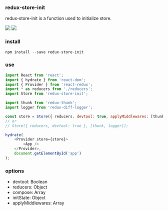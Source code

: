 

### redux-store-init
redux-store-init is a function used to initialize store.


<a href="https://www.npmjs.com/package/redux-store-init"><img src="https://img.shields.io/npm/v/redux-store-init.svg?style=flat-square"></a>
<a href="https://www.npmjs.com/package/redux-store-init"><img src="https://img.shields.io/npm/dm/redux-store-init.svg?style=flat-square"></a>


### install

```js
npm install --save redux-store-init
```

### use

```js
import React from 'react';
import { hydrate } from 'react-dom';
import { Provider } from 'react-redux';
import * as reducers from './reducers';
import Store from 'redux-store-init';

import thunk from 'redux-thunk';
import logger from 'redux-diff-logger';

const store = Store({ reducers, devtool: true, applyMiddlewares: [thunk, logger] });
// or
// Store({ reducers, devtool: true }, [thunk, logger]);

hydrate(
    <Provider store={store}>
        <App />
    </Provider>,
    document.getElementById('app')
);
```

### options

- devtool: Boolean
- reducers: Object
- compose: Array
- initState: Object
- applyMiddlewares: Array

